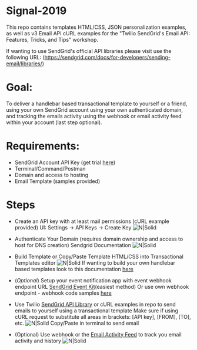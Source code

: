# Signal-2019

This repo contains templates HTML/CSS, JSON personalization examples, as well as v3 Email API cURL examples for the "Twilio SendGrid's Email API: Features, Tricks, and Tips" workshop.

If wanting to use SendGrid's official API libraries please visit use the following URL: (https://sendgrid.com/docs/for-developers/sending-email/libraries/)

# Goal:
To deliver a handlebar based transactional template to yourself or a friend, using your own SendGrid account using your own authenticated domain, and tracking the emails activity using the webhook or email activity feed within your account (last step optional).

# Requirements:
  - SendGrid Account API Key (get trial [here](https://sendgrid.com/free/))
  - Terminal/Command/Postman
  - Domain and access to hosting
  - Email Template (samples provided)

# Steps
- Create an API key with at least mail permissions (cURL example provided)
UI: Settings -> API Keys -> Create Key
![N|Solid](https://content.screencast.com/users/ryantsg/folders/Jing/media/78ffe380-37ef-4c35-887b-25cfe0f6c20e/00000004.png)
  
- Authenticate Your Domain (requires domain ownership and access to host for DNS creation)
Sendgrid Documentation
![N|Solid](https://content.screencast.com/users/ryantsg/folders/Jing/media/5dab8e97-f289-4e2f-8426-ce45b50518d9/00000006.png)

- Build Template or Copy/Paste Template HTML/CSS into Transactional Templates editor
![N|Solid](https://content.screencast.com/users/ryantsg/folders/Jing/media/6e309f0b-e7bf-4196-a952-e97b556cf9cb/00000003.png)
If wanting to build your own handlebar based templates look to this documentation [here](https://sendgrid.com/docs/for-developers/sending-email/using-handlebars/)

- (*Optional*) Setup your event notification app with event webhook endpoint URL
[SendGrid Event Kit](https://sendgrid.com/docs/for-developers/tracking-events/event-kit/)(easiest method)
Or use own webhook endpoint - webhook code samples [here](https://sendgrid.com/docs/for-developers/tracking-events/)

- Use Twilio [SendGrid API Library](https://sendgrid.com/docs/for-developers/sending-email/libraries/) or cURL examples in repo to send emails to yourself using a transactional template
Make sure if using cURL request to substitute all areas in brackets: [API key], [FROM], [TO], etc.
![N|Solid](https://content.screencast.com/users/ryantsg/folders/Jing/media/416feee0-ef1f-4a41-b73a-fb12aef32e1b/00000007.png)
Copy/Paste in terminal to send email

- (Optional) Use webhook or the [Email Activity Feed](https://app.sendgrid.com/email_activity) to track you email activity and history
![N|Solid](https://content.screencast.com/users/ryantsg/folders/Jing/media/5b1db284-85db-4863-9929-e79dfe9e0b44/00000005.png)
